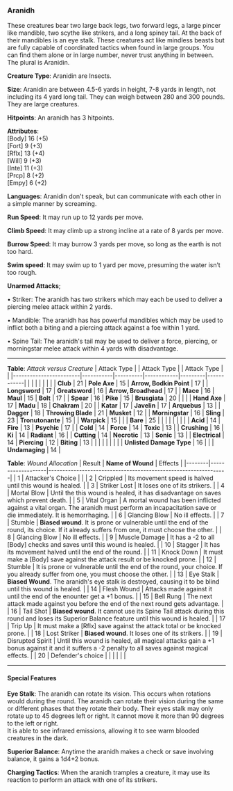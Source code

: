 ### Aranidh
These creatures bear two large back legs, two forward legs, a large pincer like mandible, two scythe like strikers, and a long spiney tail. At the back of their mandibles is an eye stalk. These creatures act like mindless beasts but are fully capable of coordinated tactics when found in large groups. You can find them alone or in large number, never trust anything in between. The plural is Aranidin.

**Creature Type**: Aranidin are Insects.

**Size**: Aranidin are between 4.5-6 yards in height, 7-8 yards in length, not including its 4 yard long tail. They can weigh between 280 and 300 pounds. They are large creatures.

**Hitpoints**: An aranidh has 3 hitpoints.

**Attributes**:  
[Body] 16 (+5)  
[Fort] 9 (+3)  
[Rflx] 13 (+4)  
[Will] 9 (+3)  
[Inte] 11 (+3)  
[Prcp] 8 (+2)  
[Empy] 6 (+2)  

**Languages**: Aranidin don't speak, but can communicate with each other in a simple manner by screaming.

**Run Speed**: It may run up to 12 yards per move.

**Climb Speed**: It may climb up a strong incline at a rate of 8 yards per move.

**Burrow Speed**: It may burrow 3 yards per move, so long as the earth is not too hard.

**Swim speed**: It may swim up to 1 yard per move, presuming the water isn’t too rough.

**Unarmed Attacks**;

 • Striker: The aranidh has two strikers which may each be used to deliver a piercing melee attack within 2 yards.

 • Mandible: The aranidh has has powerful mandibles which may be used to inflict both a biting and a piercing attack against a foe within 1 yard.

  • Spine Tail: The aranidh's tail may be used to deliver a force, piercing, or morningstar melee attack within 4 yards with disadvantage.

---------------------

**Table**: *Attack versus Creature*
| Attack Type            |           | Attack Type  |        | Attack Type |         |
|------------------------|-----------|----------|------------|---------|------------|
|                        |          |            |         |            |         |
| **Club**                   | 21   | **Pole Axe** | 15     | **Arrow, Bodkin Point**    | 17    |
| **Longsword**              | 17    | **Greatsword** | 16  | **Arrow, Broadhead**       | 17    |
| **Mace**                   | 16    | **Maul** | 15        | **Bolt** | 17    |
| **Spear**                  | 16     | **Pike** | 15       | **Brusgiata** | 20     |  |     |
| **Hand Axe**               | 17     | **Madu**   | 18      | **Chakram** | 20    |
| **Katar**                  | 17     | **Javelin**         | 17    | **Arquebus** | 13    |
| **Dagger**                 | 18     | **Throwing Blade**  | 21    | **Musket** | 12    |
| **Morningstar**            | 16     | **Sling**           | 23    | **Tronutonante** | 15    |
| **Warpick**                | 15     |                     |       |  **Bare**     | 25  |
|                        |           |          |            |         |            |
| **Acid**                   | 14     | **Fire** | 13     | **Psychic** | 17     |
| **Cold**                   | 14     | **Force** | 14     | **Toxic**  | 13     |
| **Crushing**               | 16     | **Ki** | 14     | **Radiant** | 16     |
| **Cutting**                | 14     | **Necrotic** | 13     | **Sonic** | 13    |
| **Electrical**             | 14     | **Piercing** | 12     | **Biting** | 13    |
|                            |        |              |        |            |       |
| **Unlisted Damage Type** | 16 |    |     | **Undamaging** | 14 |

**Table**: *Wound Allocation*
| Result | **Name of Wound** | Effects                                                        |
|--------|-------------------|----------------------------------------------------------------|
|   1    | Attacker's Choice |                                                                |
|   2    | Crippled          | Its movement speed is halved until this wound is healed.      |
|   3    | Striker Lost      | It loses one of its strikers. |
|   4    | Mortal Blow       | Until the this wound is healed, it has disadvantage on saves which prevent death. |
|   5    | Vital Organ    | A mortal wound has been inflicted against a vital organ. The aranidh must perform an incapacitation save or die immediately. It is hemorrhaging. |
|   6    | Glancing Blow            | No ill effects. |
|   7    | Stumble | **Biased wound**. It is prone or vulnerable until the end of the round, its choice. If it already suffers from one, it must choose the other. |
|   8    | Glancing Blow     | No ill effects.                                     |
|   9    | Muscle Damage     | It has a -2 to all [Body] checks and saves until this wound is healed. |
|   10   | Stagger        | It has its movement halved until the end of the round. |
|   11   | Knock Down | It must make a [Body] save against the attack result or be knocked prone. |
|   12   | Stumble | It is prone or vulnerable until the end of the round, your choice. If you already suffer from one, you must choose the other. |
|   13   | Eye Stalk | **Biased Wound**. The aranidh's eye stalk is destroyed, causing it to be blind until this wound is healed. |
|   14   | Flesh Wound | Attacks made against it until the end of the enounter get a +1 bonus. |
|   15   | Bell Rung | The next attack made against you before the end of the next round gets advantage.  |
|   16   | Tail Shot | **Biased wound**. It cannot use its Spine Tail attack during this round and loses its Superior Balance feature until this wound is healed. |
|   17   | Trip Up           | It must make a [Rflx] save against the attack total or be knocked prone.                                  |
|   18   | Lost Striker | **Biased wound**. It loses one of its strikers. |
|   19   | Disrupted Spirit | Until this wound is healed, all magical attacks gain a +1 bonus against it and it suffers a -2 penalty to all saves against magical effects. |
|   20   | Defender's choice |                                   |
|        |                                                |                                   |

---------------------

#### Special Features

**Eye Stalk**: The aranidh can rotate its vision. This occurs when rotations would during the round. The aranidh can rotate their vision during the same or different phases that they rotate their body. Their eyes stalk may only rotate up to 45 degrees left or right. It cannot move it more than 90 degrees to the left or right.  
It is able to see infrared emissions, allowing it to see warm blooded creatures in the dark.

**Superior Balance**: Anytime the aranidh makes a check or save involving balance, it gains a 1d4+2 bonus.

**Charging Tactics**: When the aranidh tramples a creature, it may use its reaction to perform an attack with one of its strikers.
